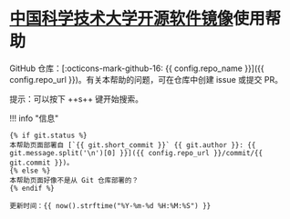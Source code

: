 # [中国科学技术大学开源软件镜像](/)使用帮助

GitHub 仓库：[:octicons-mark-github-16: {{ config.repo_name }}]({{ config.repo_url }})。有关本帮助的问题，可在仓库中创建 issue 或提交 PR。

提示：可以按下 ++s++ 键开始搜索。

!!! info "信息"

    {% if git.status %}
    本帮助页面部署自 [`{{ git.short_commit }}` {{ git.author }}: {{ git.message.split('\n')[0] }}]({{ config.repo_url }}/commit/{{ git.commit }})。
    {% else %}
    本帮助页面好像不是从 Git 仓库部署的？
    {% endif %}

    更新时间：{{ now().strftime("%Y-%m-%d %H:%M:%S") }}
